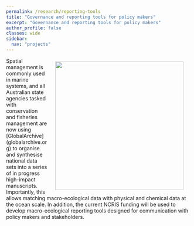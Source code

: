 ```yaml
---
permalink: /research/reporting-tools
title: "Governance and reporting tools for policy makers"
excerpt: "Governance and reporting tools for policy makers"
author_profile: false
classes: wide
sidebar:
  nav: "projects"
---
```

<img class="philprofile" src='/images/.png' align='right' width="350" hspace="20" vspace="10">
Spatial management is commonly used in marine systems, and all Australian state agencies tasked with conservation and fisheries management are now using [GlobalArchive](globalarchive.org) to organise and synthesise national data sets into a series of in progress high-impact manuscripts. Importantly, this allows matching macro-ecological data with physical and chemical data at the ocean scale. In addition, the current NCRIS funding will be used to develop macro-ecological reporting tools designed for communication with policy makers and stakeholders. 
